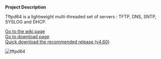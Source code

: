 **Project Description** 

Tftpd64 is a lightweight multi-threaded set of servers : TFTP, DNS, SNTP, SYSLOG and DHCP.  

>
 [Go to the wiki page](https://bitbucket.org/phjounin/tftpd64/wiki/)  
 [Go to download page](https://bitbucket.org/phjounin/tftpd64/wiki/Download%20Tftpd64.md)  
 [Quick download the recommended release (v4.60)](https://bitbucket.org/phjounin/tftpd64/raw/master/CurrentReleases/Tftpd64-4.60-setup.exe)  



![tftpd64](https://raw.githubusercontent.com/phjounin/tftpd64/master/images/Documentation_tftpd32.jpg)
